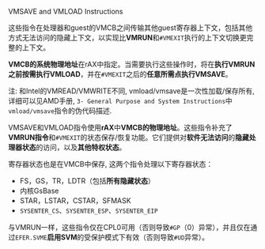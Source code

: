 
VMSAVE and VMLOAD Instructions

这些指令在处理器和guest的VMCB之间传输其他guest寄存器上下文，包括其他方式无法访问的隐藏上下文，以实现比**VMRUN**和`#VMEXIT`执行的上下文切换更完整的上下文。

**VMCB的系统物理地址**在rAX中指定。当需要执行这些操作时，将在**执行VMRUN之前按需执行VMLOAD**，并在`#VMEXIT`之后的**任意所需点执行VMSAVE**。

注: 和Intel的VMREAD/VMWRITE不同, vmload/vmsave是一次性加载/保存所有, 详细可以见AMD手册, `3- General Purpose and System Instructions`中`vmload/vmsave`指令的伪代码描述.

VMSAVE和VMLOAD指令使用**rAX**中**VMCB的物理地址**。这些指令补充了**VMRUN指令**和`#VMEXIT`的状态保存/恢复功能。它们提供对**软件无法访问**的**隐藏处理器状态**的访问，以及**其他特权状态**。

寄存器状态也是在VMCB中保存, 这两个指令处理以下寄存器状态：
* FS，GS，TR，LDTR（包括**所有隐藏状态**）
* 内核GsBase
* STAR，LSTAR，CSTAR，SFMASK
* `SYSENTER_CS`、`SYSENTER_ESP`、`SYSENTER_EIP`

与VMRUN一样，这些指令仅在CPL0可用（否则导致`#GP`（0）异常），并且仅在通过`EFER.SVME`**启用SVM**的受保护模式下有效（否则导致`#UD`异常）。